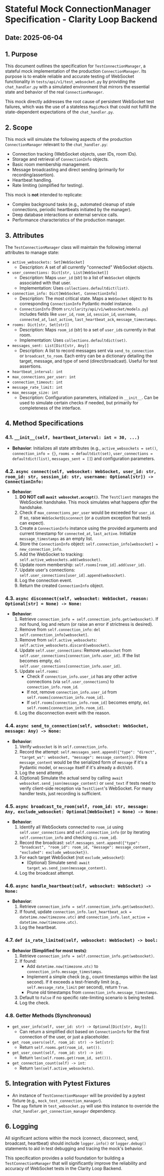 # Stateful Mock ConnectionManager Specification - Clarity Loop Backend

## Date: 2025-06-04

## 1. Purpose

This document outlines the specification for `TestConnectionManager`, a stateful mock implementation of the production `ConnectionManager`. Its purpose is to enable reliable and accurate testing of WebSocket functionality in `tests/api/v1/test_websocket.py` by providing the `chat_handler.py` with a simulated environment that mirrors the essential state and behavior of the real `ConnectionManager`.

This mock directly addresses the root cause of persistent WebSocket test failures, which was the use of a stateless `MagicMock` that could not fulfill the state-dependent expectations of the `chat_handler.py`.

## 2. Scope

This mock will simulate the following aspects of the production `ConnectionManager` relevant to the `chat_handler.py`:

* Connection tracking (WebSocket objects, user IDs, room IDs).
* Storage and retrieval of `ConnectionInfo` objects.
* Basic room membership management.
* Message broadcasting and direct sending (primarily for recording/assertion).
* Heartbeat handling.
* Rate limiting (simplified for testing).

This mock is **not** intended to replicate:

* Complex background tasks (e.g., automated cleanup of stale connections, periodic heartbeats initiated by the manager).
* Deep database interactions or external service calls.
* Performance characteristics of the production manager.

## 3. Attributes

The `TestConnectionManager` class will maintain the following internal attributes to manage state:

* `active_websockets: Set[WebSocket]`
  * Description: A set of all currently "connected" WebSocket objects.
* `user_connections: Dict[str, List[WebSocket]]`
  * Description: Maps `user_id` (str) to a list of `WebSocket` objects associated with that user.
  * Implementation: Uses `collections.defaultdict(list)`.
* `connection_info: Dict[WebSocket, ConnectionInfo]`
  * Description: The most critical state. Maps a `WebSocket` object to its corresponding `ConnectionInfo` Pydantic model instance.
  * `ConnectionInfo` (from `src/clarity/api/v1/websocket/models.py`) includes fields like `user_id`, `room_id`, `session_id`, `username`, `connected_at`, `last_active`, `last_heartbeat_ack`, `message_timestamps`.
* `rooms: Dict[str, Set[str]]`
  * Description: Maps `room_id` (str) to a set of `user_id`s currently in that room.
  * Implementation: Uses `collections.defaultdict(set)`.
* `messages_sent: List[Dict[str, Any]]`
  * Description: A list to record messages sent via `send_to_connection` or `broadcast_to_room`. Each entry can be a dictionary detailing the target, message, and type of send (direct/broadcast). Useful for test assertions.
* `heartbeat_interval: int`
* `max_connections_per_user: int`
* `connection_timeout: int`
* `message_rate_limit: int`
* `max_message_size: int`
  * Description: Configuration parameters, initialized in `__init__`. Can be used to simulate certain checks if needed, but primarily for completeness of the interface.

## 4. Method Specifications

### 4.1. `__init__(self, heartbeat_interval: int = 30, ...)`

* **Behavior**: Initializes all state attributes (e.g., `active_websockets = set()`, `connection_info = {}`, `rooms = defaultdict(set)`, `user_connections = defaultdict(list)`, `messages_sent = []`) and configuration parameters.

### 4.2. `async connect(self, websocket: WebSocket, user_id: str, room_id: str, session_id: str, username: Optional[str]) -> ConnectionInfo:`

* **Behavior**:
    1. **DO NOT call `await websocket.accept()`**. The `TestClient` manages the WebSocket handshake. This mock simulates what happens *after* the handshake.
    2. Check if `max_connections_per_user` would be exceeded for `user_id`. If so, raise `WebSocketDisconnect` (or a custom exception that tests can expect).
    3. Create a `ConnectionInfo` instance using the provided arguments and current timestamp for `connected_at`, `last_active`. Initialize `message_timestamps` as an empty list.
    4. Store the `ConnectionInfo` object: `self.connection_info[websocket] = new_connection_info`.
    5. Add the WebSocket to tracking: `self.active_websockets.add(websocket)`.
    6. Update room membership: `self.rooms[room_id].add(user_id)`.
    7. Update user's connections: `self.user_connections[user_id].append(websocket)`.
    8. Log the connection event.
    9. Return the created `ConnectionInfo` object.

### 4.3. `async disconnect(self, websocket: WebSocket, reason: Optional[str] = None) -> None:`

* **Behavior**:
    1. Retrieve `connection_info = self.connection_info.get(websocket)`. If not found, log and return (or raise an error if strictness is desired).
    2. Remove from `self.connection_info`: `del self.connection_info[websocket]`.
    3. Remove from `self.active_websockets`: `self.active_websockets.discard(websocket)`.
    4. Update `self.user_connections`: Remove `websocket` from `self.user_connections[connection_info.user_id]`. If the list becomes empty, `del self.user_connections[connection_info.user_id]`.
    5. Update `self.rooms`:
        * Check if `connection_info.user_id` has any other active connections (via `self.user_connections`) to `connection_info.room_id`.
        * If not, remove `connection_info.user_id` from `self.rooms[connection_info.room_id]`.
        * If `self.rooms[connection_info.room_id]` becomes empty, `del self.rooms[connection_info.room_id]`.
    6. Log the disconnection event with the reason.

### 4.4. `async send_to_connection(self, websocket: WebSocket, message: Any) -> None:`

* **Behavior**:
    1. Verify `websocket` is in `self.connection_info`.
    2. Record the attempt: `self.messages_sent.append({"type": "direct", "target_ws": websocket, "message": message_content})`. (Here `message_content` would be the serialized form of `message` if it's a Pydantic model, or `message` itself if it's already a dict/str).
    3. Log the send attempt.
    4. (Optional) Simulate the actual send by calling `await websocket.send_json(message_content)` or `send_text` if tests need to verify client-side reception via `TestClient`'s WebSocket. For many handler tests, just recording is sufficient.

### 4.5. `async broadcast_to_room(self, room_id: str, message: Any, exclude_websocket: Optional[WebSocket] = None) -> None:`

* **Behavior**:
    1. Identify all WebSockets connected to `room_id` using `self.user_connections` and `self.connection_info` (or by iterating `self.connection_info` and checking `ci.room_id`).
    2. Record the broadcast: `self.messages_sent.append({"type": "broadcast", "room_id": room_id, "message": message_content, "excluded": exclude_websocket})`.
    3. For each target WebSocket (not `exclude_websocket`):
        * (Optional) Simulate send: `await target_ws.send_json(message_content)`.
    4. Log the broadcast attempt.

### 4.6. `async handle_heartbeat(self, websocket: WebSocket) -> None:`

* **Behavior**:
    1. Retrieve `connection_info = self.connection_info.get(websocket)`.
    2. If found, update `connection_info.last_heartbeat_ack = datetime.now(timezone.utc)` and `connection_info.last_active = datetime.now(timezone.utc)`.
    3. Log the heartbeat.

### 4.7. `def is_rate_limited(self, websocket: WebSocket) -> bool:`

* **Behavior (Simplified for most tests)**:
    1. Retrieve `connection_info = self.connection_info.get(websocket)`.
    2. If found:
        * Add `datetime.now(timezone.utc)` to `connection_info.message_timestamps`.
        * Implement a simple check (e.g., count timestamps within the last second). If it exceeds a test-friendly limit (e.g., `self.message_rate_limit` per second), return `True`.
        * Prune old timestamps from `connection_info.message_timestamps`.
    3. Default to `False` if no specific rate-limiting scenario is being tested.
    4. Log the check.

### 4.8. Getter Methods (Synchronous)

* `get_user_info(self, user_id: str) -> Optional[Dict[str, Any]]`:
  * Can return a simplified dict based on `ConnectionInfo` for the first connection of the user, or just a placeholder.
* `get_room_users(self, room_id: str) -> Set[str]`:
  * Return `self.rooms.get(room_id, set())`.
* `get_user_count(self, room_id: str) -> int`:
  * Return `len(self.rooms.get(room_id, set()))`.
* `get_connection_count(self) -> int`:
  * Return `len(self.active_websockets)`.

## 5. Integration with Pytest Fixtures

* An instance of `TestConnectionManager` will be provided by a pytest fixture (e.g., `mock_test_connection_manager`).
* The `app` fixture in `test_websocket.py` will use this instance to override the `chat_handler.get_connection_manager` dependency.

## 6. Logging

All significant actions within the mock (connect, disconnect, send, broadcast, heartbeat) should include `logger.info()` or `logger.debug()` statements to aid in test debugging and tracing the mock's behavior.

This specification provides a solid foundation for building a `TestConnectionManager` that will significantly improve the reliability and accuracy of WebSocket tests in the Clarity Loop Backend.

